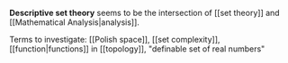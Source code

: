 **Descriptive set theory** seems to be the intersection of [[set theory]] and [[Mathematical Analysis|analysis]].

Terms to investigate: [[Polish space]], [[set complexity]], [[function|functions]] in [[topology]], "definable set of real numbers"
